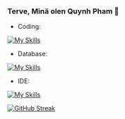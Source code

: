 
### Terve, Minä olen Quynh Pham 👋

- Coding: 

[![My Skills](https://skills.thijs.gg/icons?i=java,python,cpp&theme=light)](https://skills.thijs.gg)

- Database:

[![My Skills](https://skills.thijs.gg/icons?i=mysql,postgres,&theme=light)](https://skills.thijs.gg)

- IDE:

[![My Skills](https://skills.thijs.gg/icons?i=vscode&theme=light)](https://skills.thijs.gg)

[![GitHub Streak](https://streak-stats.demolab.com/?user=ttqp2812fi&theme=blue-green)](https://git.io/streak-stats)
